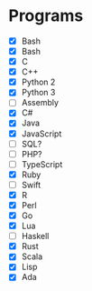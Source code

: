 # Programs

-   [x] Bash
-   [x] Bash
-   [x] C
-   [x] C++
-   [x] Python 2
-   [x] Python 3
-   [ ] Assembly
-   [x] C#
-   [x] Java
-   [x] JavaScript
-   [ ] SQL?
-   [ ] PHP?
-   [ ] TypeScript
-   [x] Ruby
-   [ ] Swift
-   [x] R
-   [x] Perl
-   [x] Go
-   [x] Lua
-   [ ] Haskell
-   [x] Rust
-   [x] Scala
-   [x] Lisp
-   [x] Ada
